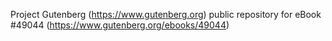 Project Gutenberg (https://www.gutenberg.org) public repository for
eBook #49044 (https://www.gutenberg.org/ebooks/49044)

